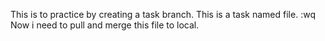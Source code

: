 This is to practice by creating a task branch.
This is a task named file.
:wq
Now i need to pull and merge this file to local.


